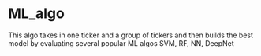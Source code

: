 # ML_algo
This algo takes in one ticker and a group of tickers and then
builds the best model by evaluating several popular ML algos SVM, RF, NN, DeepNet
